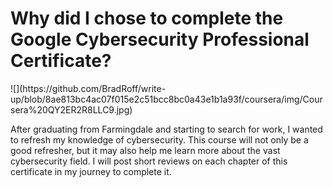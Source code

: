 <h1>Why did I chose to complete the <a hreff= "https://www.coursera.org/professional-certificates/google-cybersecurity"> Google Cybersecurity 
  Professional Certificate? </a></h1>
  ![](https://github.com/BradRoff/write-up/blob/8ae813bc4ac07f015e2c51bcc8bc0a43e1b1a93f/coursera/img/Coursera%20QY2ER2R8LLC9.jpg)
<p>After graduating from Farmingdale and starting to search for work, I wanted to refresh my knowledge of cybersecurity. 
  This course will not only be a good refresher, but it may also help me learn more about the vast cybersecurity field. 
  I will post short reviews on each chapter of this certificate in my journey to complete it.

</p>
